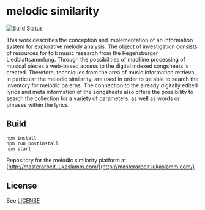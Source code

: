 # melodic similarity
[![Build Status](https://travis-ci.org/freakimkaefig/melodicsimilarity.svg?branch=master)](https://travis-ci.org/freakimkaefig/melodicsimilarity)

This work describes the conception and implementation of an information system for explorative melody analysis. The object of investigation consists of resources for folk music research from the Regensburger Liedblattsammlung. Through the possibilities of machine processing of musical pieces a web-based access to the digital indexed songsheets is created. Therefore, techniques from the area of music information retrieval, in particular the melodic similarity, are used in order to be able to search the inventory for melodic pa erns. The connection to the already digitally edited lyrics and meta information of the songsheets also offers the possibility to search the collection for a variety of parameters, as well as words or phrases within the lyrics.

## Build
```
npm install
npm run postinstall
npm start
```

Repository for the melodic similarity platform at [http://masterarbeit.lukaslamm.com/](http://masterarbeit.lukaslamm.com/)

## License
See [LICENSE](https://github.com/freakimkaefig/melodicsimilarity/blob/master/LICENSE)
